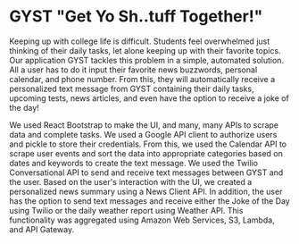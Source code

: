 # GYST "Get Yo Sh..tuff Together!"

Keeping up with college life is difficult. Students feel overwhelmed just thinking of their daily tasks, let alone keeping up with their favorite topics. Our application GYST tackles this problem in a simple, automated solution. All a user has to do it input their favorite news buzzwords, personal calendar, and phone number. From this, they will automatically receive a personalized text message from GYST containing their daily tasks, upcoming tests, news articles, and even have the option to receive a joke of the day!

We used React Bootstrap to make the UI, and many, many APIs to scrape data and complete tasks. We used a Google API client to authorize users and pickle to store their credentials. From this, we used the Calendar API to scrape user events and sort the data into appropriate categories based on dates and keywords to create the text message. We used the Twilio Conversational API to send and receive text messages between GYST and the user. Based on the user's interaction with the UI, we created a personalized news summary using a News Client API. In addition, the user has the option to send text messages and receive either the Joke of the Day using Twilio or the daily weather report using Weather API. This functionality was aggregated using Amazon Web Services, S3, Lambda, and API Gateway.
